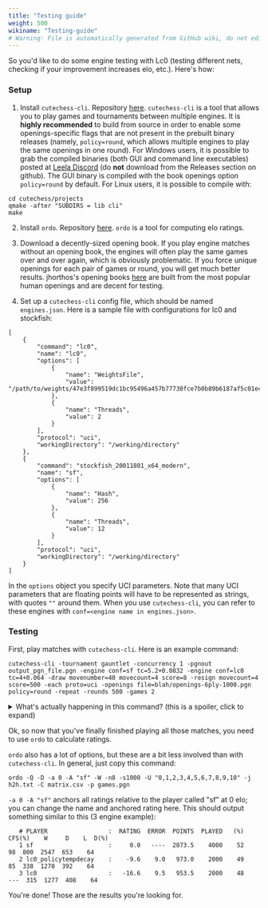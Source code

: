 ```yaml
---
title: "Testing guide"
weight: 500
wikiname: "Testing-guide"
# Warning: File is automatically generated from GitHub wiki, do not edit by hand.
---
```

So you'd like to do some engine testing with Lc0 (testing different nets, checking if your improvement increases elo, etc.). Here's how:

### Setup
1. Install `cutechess-cli`. Repository [here](https://github.com/cutechess/cutechess). `cutechess-cli` is a tool that allows you to play games and tournaments between multiple engines. It is **highly recommended** to build from source in order to enable some openings-specific flags that are not present in the prebuilt binary releases (namely, `policy=round`, which allows multiple engines to play the same openings in one round). For Windows users, it is possible to grab the compiled binaries (both GUI and command line executables) posted at [Leela Discord](https://discordapp.com/channels/425419482568196106/530486338236055583/717450674669092885) (do **not** download from the Releases section on github). The GUI binary is compiled with the book openings option `policy=round` by default. For Linux users, it is possible to compile with:
```
cd cutechess/projects
qmake -after "SUBDIRS = lib cli"
make
```

2. Install `ordo`. Repository [here](https://github.com/michiguel/Ordo). `ordo` is a tool for computing elo ratings.

3. Download a decently-sized opening book. If you play engine matches without an opening book, the engines will often play the same games over and over again, which is obviously problematic. If you force unique openings for each pair of games or round, you will get much better results. jhorthos's opening books [here](https://github.com/jhorthos/lczero-training/wiki/Opening-Books) are built from the most popular human openings and are decent for testing.

4. Set up a `cutechess-cli` config file, which should be named `engines.json`. Here is a sample file with configurations for lc0 and stockfish:
```
[
    {
        "command": "lc0",
        "name": "lc0",
        "options": [
            {
                "name": "WeightsFile",
                "value": "/path/to/weights/47e3f899519dc1bc95496a457b77730fce7b0b89b6187af5c01ecbbd02e88398"
            },
            {
                "name": "Threads",
                "value": 2
            }
        ],
        "protocol": "uci",
        "workingDirectory": "/working/directory"
    },
    {
        "command": "stockfish_20011801_x64_modern",
        "name": "sf",
        "options": [
            {
                "name": "Hash",
                "value": 256
            },
            {
                "name": "Threads",
                "value": 12
            }
        ],
        "protocol": "uci",
        "workingDirectory": "/working/directory"
    }
]
```

In the `options` object you specify UCI parameters. Note that many UCI parameters that are floating points will have to be represented as strings, with quotes `""` around them. When you use `cutechess-cli`, you can refer to these engines with `conf=<engine name in engines.json>`.

### Testing
First, play matches with `cutechess-cli`. Here is an example command:

```cutechess-cli -tournament gauntlet -concurrency 1 -pgnout output_pgn_file.pgn -engine conf=sf tc=5.2+0.0832 -engine conf=lc0 tc=4+0.064 -draw movenumber=40 movecount=4 score=8 -resign movecount=4 score=500 -each proto=uci -openings file=blah/openings-6ply-1000.pgn policy=round -repeat -rounds 500 -games 2```

<details>
  <summary>What's actually happening in this command? (this is a spoiler, click to expand) </summary>
  

  Let's walk through this command.

  `-tournament gauntlet`: this option tells us that our tournament style is a gauntlet. This means that all other engines in the list will play the first engine. There are other options, such as round-robin, which have all engines play all other engines.

  `-concurrency 1`: we play one game at a time. It is highly recommended to only ever play one game at a time to prevent engines from hogging each others' resources.

  `-pgnout output_pgn_file.pgn`: the file to store the game results in. The results are concatenated to the end of the file, so you can put multiple tournaments in the same file.

  `-engine conf=sf tc=5.2+0.0832`: add an engine player to the tournament, with config name `sf`, as seen in the `engines.json` file above. `tc` tells us the time control, here stockfish is playing with a Fischer clock at 5.2 seconds main time + 83.2 milliseconds increment.

  `-engine conf=lc0 tc=4+0.064`: see above.

  `-draw movenumber=40 movecount=4 score=8`: draw adjudication. If more than 4 moves pass with both engines having score <= 8 centipawns, and at least 40 moves have been played, call the game off as a draw. Captures or pawn moves reset the counter.

  `-resign movecount=4 score=500`: resign adjudication. If more than 4 consecutive moves pass where one engine believes its score to be below 500 centipawns, resign the game.

  `-each proto=uci`: both engines use the UCI protocol.

  `-openings file=blah/openings-6ply-1000.pgn policy=round -repeat -rounds 500 -games 2`: details about the games. Here we are looking at openings from the file `openings-6ply-1000.pgn`. `policy=round` tells us that if we have multiple engines, the same opening is used in each round; if we lack this then in the same round different engines will play different openings, which makes calculated ratings less accurate. `-repeat` tells us that between any pair of engines, once an opening is played, the players swap sides, so both players play from both black and white, which is also recommended for more accuracy. `-rounds 500 -games 2`: a total of 500 rounds are played, with 2 games per round, for a total of 1000 games. For gauntlets multiply this number with all participants excluding the first engine. **Games should always be 2.**
  
  
</details>


Ok, so now that you've finally finished playing all those matches, you need to use `ordo` to calculate ratings.

`ordo` also has a lot of options, but these are a bit less involved than with `cutechess-cli`. In general, just copy this command:

`ordo -Q -D -a 0 -A "sf" -W -n8 -s1000 -U "0,1,2,3,4,5,6,7,8,9,10" -j h2h.txt -C matrix.csv -p games.pgn`

`-a 0 -A "sf"` anchors all ratings relative to the player called "sf" at 0 elo; you can change the name and anchored rating here. This should output something similar to this (3 engine example):

```
   # PLAYER                 :  RATING  ERROR  POINTS  PLAYED   (%)  CFS(%)    W     D    L  D(%)
   1 sf                     :     0.0   ----  2073.5    4000    52      98  800  2547  653    64
   2 lc0_policytempdecay    :    -9.6    9.0   973.0    2000    49      85  338  1270  392    64
   3 lc0                    :   -16.6    9.5   953.5    2000    48     ---  315  1277  408    64
```

You're done! Those are the results you're looking for. 